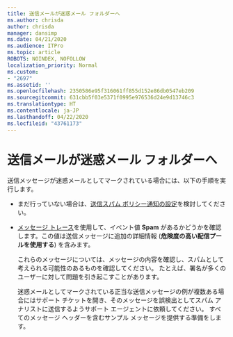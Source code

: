 ```yaml
---
title: 送信メールが迷惑メール フォルダーへ
ms.author: chrisda
author: chrisda
manager: dansimp
ms.date: 04/21/2020
ms.audience: ITPro
ms.topic: article
ROBOTS: NOINDEX, NOFOLLOW
localization_priority: Normal
ms.custom:
- "2697"
ms.assetid: ''
ms.openlocfilehash: 2350586e95f316061ff855d152e86db0547eb209
ms.sourcegitcommit: 631cbb5f03e5371f0995e976536d24e9d13746c3
ms.translationtype: HT
ms.contentlocale: ja-JP
ms.lasthandoff: 04/22/2020
ms.locfileid: "43761173"
---
```

# <a name="outbound-email-to-junk-email-folder"></a>送信メールが迷惑メール フォルダーへ

送信メッセージが迷惑メールとしてマークされている場合には、以下の手順を実行します。

- まだ行っていない場合は、[送信スパム ポリシー通知の設定](https://docs.microsoft.com/office365/securitycompliance/configure-the-outbound-spam-policy)を検討してください。

- [メッセージ トレース](https://docs.microsoft.com/office365/securitycompliance/message-trace-scc)を使用して、イベント値 **Spam** があるかどうかを確認します。この値は送信メッセージに追加の詳細情報 (**危険度の高い配信プールを使用する**) を含みます。

  これらのメッセージについては、メッセージの内容を確認し、スパムとして考えられる可能性のあるものを確認してください。 たとえば、署名が多くのユーザーに対して問題を引き起こすことがあります。

  迷惑メールとしてマークされている正当な送信メッセージの例が複数ある場合にはサポート チケットを開き、そのメッセージを誤検出としてスパム アナリストに送信するようサポート エージェントに依頼してください。 すべてのメッセージ ヘッダーを含むサンプル メッセージを提供する準備をします。
